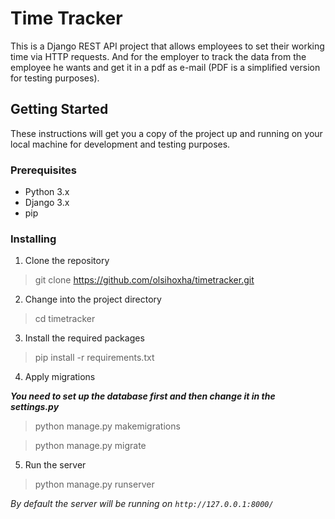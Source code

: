 # Time Tracker

This is a Django REST API project that allows employees to set their working time via HTTP requests. And for the employer to track the data from the employee he wants and get it in a pdf as e-mail (PDF is a simplified version for testing purposes).

## Getting Started

These instructions will get you a copy of the project up and running on your local machine for development and testing purposes.

### Prerequisites

- Python 3.x
- Django 3.x
- pip

### Installing

1. Clone the repository
> git clone https://github.com/olsihoxha/timetracker.git



2. Change into the project directory
> cd timetracker



3. Install the required packages
> pip install -r requirements.txt



4. Apply migrations

***You need to set up the database first and then change it in the settings.py***
> python manage.py makemigrations

> python manage.py migrate



5. Run the server

> python manage.py runserver


*By default the server will be running on `http://127.0.0.1:8000/`*


